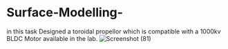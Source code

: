 # Surface-Modelling-


in this task Designed a toroidal propellor which is compatible with a 1000kv BLDC Motor available in the lab.
![Screenshot (81)](https://github.com/kunaldesai1512/Surface-Modelling-/assets/123637561/b36ddb9b-3d5a-4c9a-8d0c-17c66c56a894)
